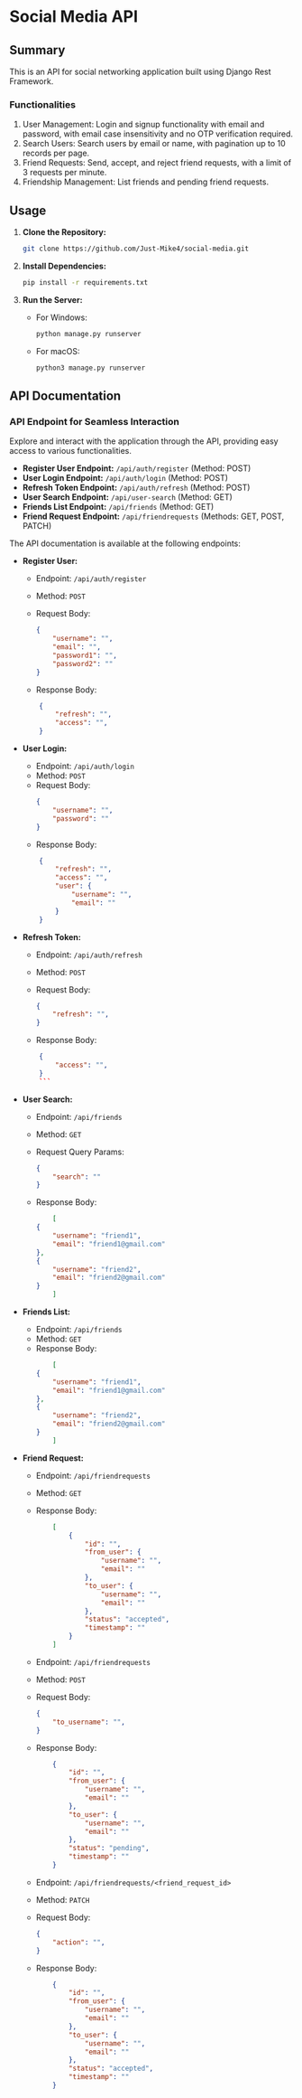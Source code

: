 # Social Media API
## Summary
This is an API for social networking application built using Django Rest Framework.

### Functionalities
1. User Management: Login and signup functionality with email and password, with email case insensitivity and no OTP verification required.
2. Search Users: Search users by email or name, with pagination up to 10 records per page.
3. Friend Requests: Send, accept, and reject friend requests, with a limit of 3 requests per minute.
4. Friendship Management: List friends and pending friend requests.

## Usage
1. **Clone the Repository:**
    ```bash
    git clone https://github.com/Just-Mike4/social-media.git
    ```

2. **Install Dependencies:**
    ```bash
    pip install -r requirements.txt
    ```

3. **Run the Server:**
    - For Windows:
        ```bash
        python manage.py runserver
        ```
    - For macOS:
        ```bash
        python3 manage.py runserver
        ```

## API Documentation
### API Endpoint for Seamless Interaction
Explore and interact with the application through the API, providing easy access to various functionalities.
- **Register User Endpoint:** `/api/auth/register` (Method: POST)
- **User Login Endpoint:** `/api/auth/login` (Method: POST)
- **Refresh Token Endpoint:**  `/api/auth/refresh` (Method: POST)
- **User Search Endpoint:**  `/api/user-search` (Method: GET)
- **Friends List Endpoint:**  `/api/friends` (Method: GET)
- **Friend Request Endpoint:**  `/api/friendrequests` (Methods: GET, POST, PATCH)




The API documentation is available at the following endpoints:

- **Register User:**
    - Endpoint: `/api/auth/register`
    - Method: `POST`
    - Request Body:
        ```json
        {
            "username": "",
            "email": "",
            "password1": "",
            "password2": ""
        }
        ```

    - Response Body: 
    ``` json
        {
            "refresh": "",
            "access": "",
        }
    ```

- **User Login:**
    - Endpoint: `/api/auth/login`
    - Method: `POST`
    - Request Body:
        ```json
        {
            "username": "",
            "password": ""
        }
        ```
    - Response Body: 
    ``` json
        {
            "refresh": "",
            "access": "",
            "user": {
                "username": "",
                "email": ""
            }
        }
    ```

- **Refresh Token:**
    - Endpoint: `/api/auth/refresh`
    - Method: `POST`
    - Request Body:
        ```json
        {
            "refresh": "",
        }
        ```

    - Response Body: 
    ```json
        {
            "access": "",
        }
        ```
- **User Search:**
    - Endpoint: `/api/friends`
    - Method: `GET`
    - Request Query Params:
        ```json
        {
            "search": "" 
        }
        ```

    - Response Body:
        ``` json
            [
        {
            "username": "friend1",
            "email": "friend1@gmail.com"
        },
        {
            "username": "friend2",
            "email": "friend2@gmail.com"
        }
            ]
        ```

        
- **Friends List:**
    - Endpoint: `/api/friends`
    - Method: `GET`
    - Response Body:
        ``` json
            [
        {
            "username": "friend1",
            "email": "friend1@gmail.com"
        },
        {
            "username": "friend2",
            "email": "friend2@gmail.com"
        }
            ]
        ```

- **Friend Request:**
    - Endpoint: `/api/friendrequests`
    - Method: `GET`
    - Response Body:
        ``` json
            [
                {
                    "id": "",
                    "from_user": {
                        "username": "",
                        "email": ""
                    },
                    "to_user": {
                        "username": "",
                        "email": ""
                    },
                    "status": "accepted",
                    "timestamp": ""
                }
            ]
        ```


    - Endpoint: `/api/friendrequests`
    - Method: `POST`
    - Request Body:
        ```json
        {
            "to_username": "",
        }
        ```

    - Response Body:
    
        ``` json
            {
                "id": "",
                "from_user": {
                    "username": "",
                    "email": ""
                },
                "to_user": {
                    "username": "",
                    "email": ""
                },
                "status": "pending",
                "timestamp": ""
            }
        ```


    - Endpoint: `/api/friendrequests/<friend_request_id>`
    - Method: `PATCH`
    - Request Body:
        ```json
        {
            "action": "",
        }
        ```
    - Response Body:
        ``` json
            {
                "id": "",
                "from_user": {
                    "username": "",
                    "email": ""
                },
                "to_user": {
                    "username": "",
                    "email": ""
                },
                "status": "accepted",
                "timestamp": ""
            }
        ```

